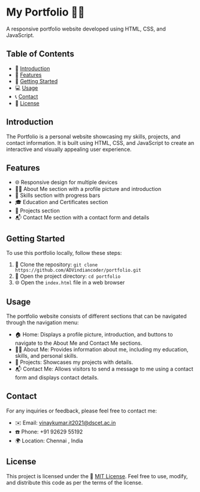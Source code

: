 # My Portfolio 👩‍💻

A responsive portfolio website developed using HTML, CSS, and JavaScript.

## Table of Contents
- 📜 [Introduction](#introduction)
- 🌟 [Features](#features)
- 🚀 [Getting Started](#getting-started)
- 💻 [Usage](#usage)
- 📞 [Contact](#contact)
- 📝 [License](#license)

## Introduction
The Portfolio is a personal website showcasing my skills, projects, and contact information. It is built using HTML, CSS, and JavaScript to create an interactive and visually appealing user experience.

## Features
- 🌐 Responsive design for multiple devices
- 🧑‍🎓 About Me section with a profile picture and introduction
- 🚀 Skills section with progress bars
- 🎓 Education and Certificates section
- 💼 Projects section
- 📬 Contact Me section with a contact form and details

## Getting Started
To use this portfolio locally, follow these steps:

1. 🔗 Clone the repository: `git clone https://github.com/ADVindiancoder/portfolio.git`
2. 📂 Open the project directory: `cd portfolio`
3. 🌐 Open the `index.html` file in a web browser

## Usage
The portfolio website consists of different sections that can be navigated through the navigation menu:

- 🏠 Home: Displays a profile picture, introduction, and buttons to navigate to the About Me and Contact Me sections.
- 🧑‍💼 About Me: Provides information about me, including my education, skills, and personal skills.
- 💼 Projects: Showcases my projects with details.
- 📬 Contact Me: Allows visitors to send a message to me using a contact form and displays contact details.

## Contact
For any inquiries or feedback, please feel free to contact me:

- ✉️ Email: vinaykumar.it2021@dscet.ac.in
- ☎️ Phone: +91 92629 55192
- 🌍 Location: Chennai , India

## License
This project is licensed under the 📝 [MIT License](LICENSE). Feel free to use, modify, and distribute this code as per the terms of the license.
